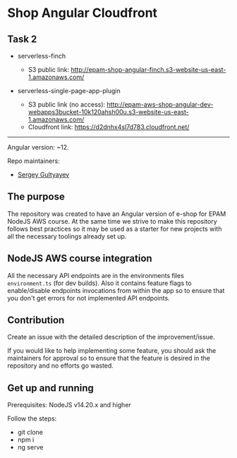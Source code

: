 # Shop Angular Cloudfront

## Task 2
- serverless-finch
  - S3 public link: http://epam-shop-angular-finch.s3-website-us-east-1.amazonaws.com/

- serverless-single-page-app-plugin
  - S3 public link (no access): http://epam-aws-shop-angular-dev-webapps3bucket-10k120ahsh00u.s3-website-us-east-1.amazonaws.com/
  - Cloudfront link: https://d2dnhx4sl7d783.cloudfront.net/

---

Angular version: ~12.

Repo maintainers:

- [Sergey Gultyayev](https://github.com/gultyayev)

## The purpose

The repository was created to have an Angular version of e-shop for EPAM NodeJS AWS course. At the same time we strive to make this repository follows best practices so it may be used as a starter for new projects with all the necessary toolings already set up.

## NodeJS AWS course integration

All the necessary API endpoints are in the environments files `environment.ts` (for dev builds). Also it contains feature flags to enable/disable endpoints invocations from within the app so to ensure that you don't get errors for not implemented API endpoints.

## Contribution

Create an issue with the detailed description of the improvement/issue.

If you would like to help implementing some feature, you should ask the maintainers for approval so to ensure that the feature is desired in the repository and no efforts go wasted.

## Get up and running

Prerequisites: NodeJS v14.20.x and higher

Follow the steps:

- git clone
- npm i
- ng serve
